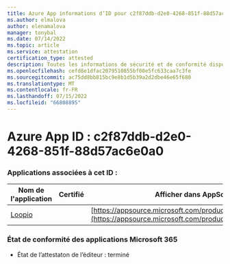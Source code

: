 ```yaml
---
title: Azure App informations d’ID pour c2f87ddb-d2e0-4268-851f-88d57ac6e0a0
ms.author: elmalova
author: elenamalova
manager: tonybal
ms.date: 07/14/2022
ms.topic: article
ms.service: attestation
certification_type: attested
description: Toutes les informations de sécurité et de conformité disponibles pour c2f87ddb-d2e0-4268-851f-88d57ac6e0a0.
ms.openlocfilehash: cefd8e1dfac2079510855bf00e5fc633caa7c3fe
ms.sourcegitcommit: ac75dd8bb815bc9e8b1d5b39a2d2dbe46e65f680
ms.translationtype: MT
ms.contentlocale: fr-FR
ms.lasthandoff: 07/15/2022
ms.locfileid: "66808895"
---
```

# <a name="azure-app-id-c2f87ddb-d2e0-4268-851f-88d57ac6e0a0"></a>Azure App ID : c2f87ddb-d2e0-4268-851f-88d57ac6e0a0


### <a name="apps-associated-with-this-id"></a>Applications associées à cet ID :
| **Nom de l'application** | **Certifié** | **Afficher dans AppSource** |
|--------------|---------------|-----------------------|
| [Loopio](../forward/WA200004103.md) |  | [https://appsource.microsoft.com/product/office/WA200004103](https://appsource.microsoft.com/product/office/WA200004103) |

### <a name="microsoft-365-app-compliance-status"></a>État de conformité des applications Microsoft 365
- État de l’attestaton de l’éditeur : terminé
